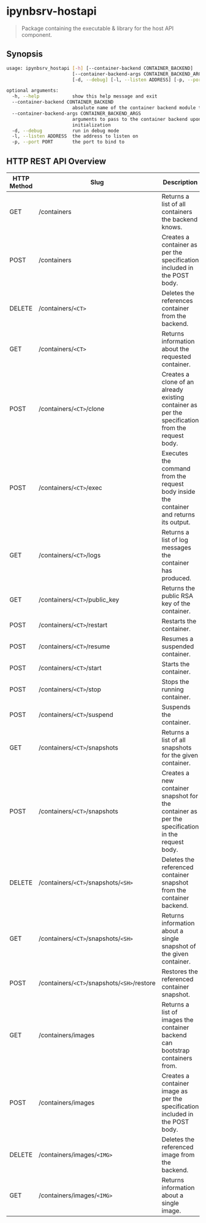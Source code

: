 # ipynbsrv-hostapi

> Package containing the executable & library for the host API component.

## Synopsis

```bash
usage: ipynbsrv_hostapi [-h] [--container-backend CONTAINER_BACKEND]
                        [--container-backend-args CONTAINER_BACKEND_ARGS]
                        [-d, --debug] [-l, --listen ADDRESS] [-p, --port PORT]

optional arguments:
  -h, --help            show this help message and exit
  --container-backend CONTAINER_BACKEND
                        absolute name of the container backend module to load
  --container-backend-args CONTAINER_BACKEND_ARGS
                        arguments to pass to the container backend upon
                        initialization
  -d, --debug           run in debug mode
  -l, --listen ADDRESS  the address to listen on
  -p, --port PORT       the port to bind to
```

## HTTP REST API Overview

| HTTP Method | Slug | Description |
|-------------|------|-------------|
| GET         | /containers | Returns a list of all containers the backend knows. |
| POST        | /containers | Creates a container as per the specification included in the POST body. |
| DELETE      | /containers/`<CT>` | Deletes the references container from the backend. |
| GET         | /containers/`<CT>` | Returns information about the requested container. |
| POST        | /containers/`<CT>`/clone | Creates a clone of an already existing container as per the specification from the request body. |
| POST        | /containers/`<CT>`/exec | Executes the command from the request body inside the container and returns its output. |
| GET         | /containers/`<CT>`/logs | Returns a list of log messages the container has produced. |
| GET         | /containers/`<CT>`/public_key | Returns the public RSA key of the container. |
| POST        | /containers/`<CT>`/restart | Restarts the container. |
| POST        | /containers/`<CT>`/resume | Resumes a suspended container. |
| POST        | /containers/`<CT>`/start | Starts the container. |
| POST        | /containers/`<CT>`/stop | Stops the running container. |
| POST        | /containers/`<CT>`/suspend | Suspends the container. |
| GET         | /containers/`<CT>`/snapshots | Returns a list of all snapshots for the given container. |
| POST        | /containers/`<CT>`/snapshots | Creates a new container snapshot for the container as per the specification in the request body. |
| DELETE      | /containers/`<CT>`/snapshots/`<SH>` | Deletes the referenced container snapshot from the container backend. |
| GET         | /containers/`<CT>`/snapshots/`<SH>` | Returns information about a single snapshot of the given container. |
| POST        | /containers/`<CT>`/snapshots/`<SH>`/restore | Restores the referenced container snapshot. |
| GET         | /containers/images | Returns a list of images the container backend can bootstrap containers from. |
| POST        | /containers/images | Creates a container image as per the specification included in the POST body. |
| DELETE      | /containers/images/`<IMG>` | Deletes the referenced image from the backend. |
| GET         | /containers/images/`<IMG>` | Returns information about a single image. |
